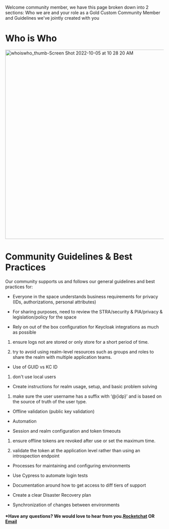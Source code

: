 Welcome community member, we have this page broken down into 2 sections: Who we are and your role as a Gold Custom Community Member and Guidelines we've jointly created with you


# Who is Who


<img   width="600" alt="whoiswho_thumb-Screen Shot 2022-10-05 at 10 28 20 AM" src="https://user-images.githubusercontent.com/56739669/194124175-79085809-5161-4f70-93a3-b713e5114635.png">

# Community Guidelines & Best Practices

Our community supports us and follows our general guidelines and best practices for:

* Everyone in the space understands business requirements for privacy (IDs, authorizations, personal attributes)

* For sharing purposes, need to review the STRA/security & PIA/privacy & legislation/policy for the space

* Rely on out of the box configuration for Keycloak integrations as much as possible

1. ensure logs not are stored or only store for a short period of time.

1. try to avoid using realm-level resources such as groups and roles to share the realm with multiple application teams.

* Use of GUID vs KC ID

1. don't use local users

* Create instructions for realm usage, setup, and basic problem solving

1. make sure the user username has a suffix with ‘@{idp}’ and is based on the source of truth of the user type.

* Offline validation (public key validation)

* Automation

* Session and realm configuration and token timeouts

1. ensure offline tokens are revoked after use or set the maximum time.   

1. validate the token at the application level rather than using an introspection endpoint 

* Processes for maintaining and configuring environments 

* Use Cypress to automate login tests

* Documentation around how to get access to diff tiers of support

* Create a clear Disaster Recovery plan

* Synchronization of changes between environments






#### *Have any questions? We would love to hear from you.[Rocketchat](https://chat.developer.gov.bc.ca/channel/sso) OR [Email](mailto:bcgov.sso@gov.bc.ca)



